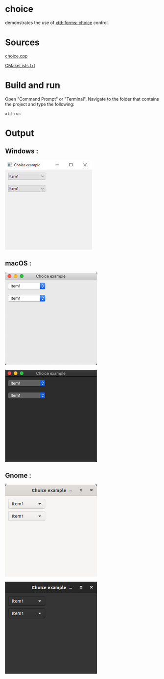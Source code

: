 # choice

demonstrates the use of [xtd::forms::choice](../../../src/xtd_forms/include/xtd/forms/choice.hpp) control.

# Sources

[choice.cpp](choice.cpp)

[CMakeLists.txt](CMakeLists.txt)

# Build and run

Open "Command Prompt" or "Terminal". Navigate to the folder that contains the project and type the following:

```shell
xtd run
```

# Output

## Windows :

![Screenshot](../../../docs/pictures/examples/choice_w.png)

## macOS :

![Screenshot](../../../docs/pictures/examples/choice_m.png)

![Screenshot](../../../docs/pictures/examples/choice_md.png)

## Gnome :

![Screenshot](../../../docs/pictures/examples/choice_g.png)

![Screenshot](../../../docs/pictures/examples/choice_gd.png)
